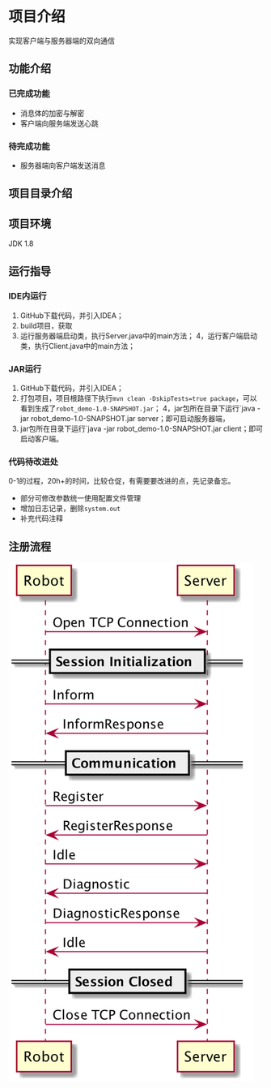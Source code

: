 # 项目介绍
实现客户端与服务器端的双向通信
## 功能介绍
### 已完成功能
- 消息体的加密与解密
- 客户端向服务端发送心跳
### 待完成功能
- 服务器端向客户端发送消息
## 项目目录介绍
## 项目环境
JDK 1.8
## 运行指导
### IDE内运行
1. GitHub下载代码，并引入IDEA；
2. build项目，获取
3. 运行服务器端启动类，执行Server.java中的main方法；
4，运行客户端启动类，执行Client.java中的main方法；
### JAR运行
1. GitHub下载代码，并引入IDEA；
2. 打包项目，项目根路径下执行`mvn clean -DskipTests=true package`，可以看到生成了`robot_demo-1.0-SNAPSHOT.jar`；
4，jar包所在目录下运行`java -jar robot_demo-1.0-SNAPSHOT.jar server；即可启动服务器端，
3. jar包所在目录下运行`java -jar robot_demo-1.0-SNAPSHOT.jar client；即可启动客户端。
### 代码待改进处
0-1的过程，20h+的时间，比较仓促，有需要要改进的点，先记录备忘。
- 部分可修改参数统一使用配置文件管理
- 增加日志记录，删除`system.out`
- 补充代码注释



## 注册流程
![注册流程时序图](./design/RegisterSeq.png)
